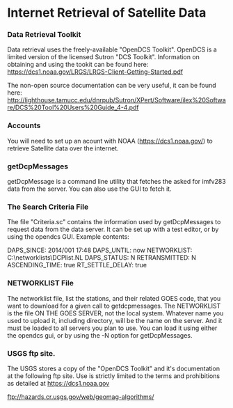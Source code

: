 Internet Retrieval of Satellite Data
====================================

### Data Retrieval Toolkit
Data retrieval uses the freely-available "OpenDCS Toolkit". OpenDCS is a
limited version of the licensed Sutron "DCS Toolkit". Information on
obtaining and using the tookit can be found here:
https://dcs1.noaa.gov/LRGS/LRGS-Client-Getting-Started.pdf

The non-open source documentation can be very useful, it can be found here:
http://lighthouse.tamucc.edu/dnrpub/Sutron/XPert/Software/ilex%20Software/DCS%20Tool%20Users%20Guide_4-4.pdf

### Accounts
You will need to set up an acount with NOAA (https://dcs1.noaa.gov/) to
retrieve Satellite data over the internet.

### getDcpMessages
getDcpMessage is a command line utility that fetches the asked for imfv283 data
from the server. You can also use the GUI to fetch it.

### The Search Criteria File
The file "Criteria.sc" contains the information used by getDcpMessages to
request data from the data server. It can be set up with a test editor,
or by using the opendcs GUI.
Example contents:

DAPS_SINCE: 2014/001 17:48
DAPS_UNTIL: now
NETWORKLIST: C:\networklists\DCPlist.NL
DAPS_STATUS: N
RETRANSMITTED: N
ASCENDING_TIME: true
RT_SETTLE_DELAY: true

### NETWORKLIST File
The networklist file, list the stations, and their related GOES code, that you
want to download for a given call to getdcpmessages.
The NETWORKLIST is the file ON THE GOES SERVER, not the local system.
Whatever name you used to upload it, including directory, will be the name on
the server. And it must be loaded to all servers you plan to use.
You can load it using either the opendcs gui, or by using the -N option for getDcpMessages.

### USGS ftp site.
The USGS stores a copy of the "OpenDCS Toolkit" and it's documentation at
the following ftp site. Use is strictly limited to the terms and prohibitions
as detailed at https://dcs1.noaa.gov

ftp://hazards.cr.usgs.gov/web/geomag-algorithms/

